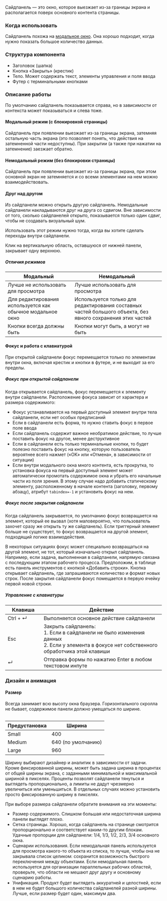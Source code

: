 Сайдпанель — это окно, которое выезжает из-за границы экрана и располагается поверх основного контента страницы.

### Когда использовать

Сайдпанель похожа на [модальное окно](/components/modal). Она хорошо подходит, когда нужно показать большое количество данных.

### Структура компонента

-   Заголовок (шапка)
-   Кнопка «Закрыть» (крестик)
-   Тело. Может содержать текст, элементы управления и поля ввода
-   Футер с терминальными кнопками

### Описание работы

<div class="kbq-alert kbq-alert_info" style="margin-top: 15px;">
    <i class="mc kbq-icon kbq-info-o_16 kbq-alert__icon"></i>
    <span>По умолчанию сайдпанель показывается справа, но в зависимости от контекста может показываться и слева тоже.</span> 
</div>

#### Модальный режим (с блокировкой страницы)

Сайдпанель при появлении выезжает из-за границы экрана, затемняя остальную часть экрана (это позволяет понять, что действия на затемненной части недоступны). При закрытии (а также при нажатии на затемнение) заезжает обратно.

<!-- example(sidepanel-modal-mode) -->

#### Немодальный режим (без блокировки страницы)

Сайдпанель при появлении выезжает из-за границы экрана, при этом основной экран не затемняется и со всеми элементами на нем можно взаимодействовать.

<!-- example(sidepanel-normal-mode) -->

#### Друг над другом

Из сайдпанели можно открыть другую сайдпанель. Немодальные сайдпанели накладываются друг на друга со сдвигом. Вне зависимости от того, сколько сайдпанелей открыто, показывается только один сдвиг, чтобы не создавать визуальный шум.

Использовать этот режим нужно тогда, когда вы хотите сделать переходы внутри сайдпанели.

Клик на вертикальную область, оставшуюся от нижней панели, закрывает одну верхнюю.

<!-- example(sidepanel-overlayed) -->

##### Отличия режимов

| Модальный                                                  | Немодальный                                                                                                 |
| ---------------------------------------------------------- | ----------------------------------------------------------------------------------------------------------- |
| Лучше не использовать для просмотра                        | Лучше использовать для просмотра                                                                            |
| Для редактирования используется как обычное модальное окно | Используется только для редактирования составных частей большого объекта, без явного сохранения этих частей |
| Кнопки всегда должны быть                                  | Кнопки могут быть, а могут не быть                                                                          |

#### Фокус и работа с клавиатурой

При открытой сайдпанели фокус перемещается только по элементам внутри окна, включая крестик и кнопки в футере, и не выходит за его пределы.

##### Фокус при открытой сайдпанели

Когда открывается сайдпанель, фокус перемещается к элементу внутри сайдпанели. Расположение фокуса зависит от характера и размера содержимого:

-   Фокус устанавливается на первый доступный элемент внутри тела сайдпанели, если нет особых предписаний
-   Если в сайдпанели есть форма, то нужно ставить фокус в первое поле ввода
-   Если сайдпанель содержит важное необратимое действие, то лучше поставить фокус на другое, менее деструктивное
-   Если в сайдпанели есть только терминальные кнопки, то будет полезно поставить фокус на кнопку, которую пользователь вероятнее всего нажмет («OK» или «Отмена», в зависимости от ситуации)
-   Если внутри модального окна много контента, есть прокрутка, то установка фокуса на первый доступный элемент может автоматически промотать содержимое окна и убрать его начальные части из поля зрения. В этому случае надо добавить статическому элементу, расположенному в начале контента (заголовку, первому абзацу), атрибут `tabindex=-1` и установить фокус на нем.

##### Фокус после закрытия сайдпанели

Когда сайдпанель закрывается, по умолчанию фокус возвращается на элемент, который ее вызвал (хотя маловероятно, что пользователь захочет сразу же открыть ту же сайдпанель). Если триггерный элемент больше не существует, то фокус возвращается на другой элемент, подходящий логике взаимодействия.

В некоторых ситуациях фокус может специально возвращаться на другой элемент, не тот, который изначально открыл сайдпанель. Например, если задача, выполненная в сайдпанели, напрямую связана с последующим этапом рабочего процесса. Предположим, в таблице есть панель инструментов с кнопкой «Добавить строки». Кнопка открывает сайдпанель, где запрашиваются количество и формат новых строк. После закрытия сайдпанели фокус помещается в первую ячейку первой новой строки.

##### Управление с клавиатуры

| <div style="min-width: 100px;">Клавиша</div>                                     | Действие                                                                                                                                      |
| -------------------------------------------------------------------------------- | --------------------------------------------------------------------------------------------------------------------------------------------- |
| <span class="hot-key-button">Ctrl</span> + <span class="hot-key-button">↵</span> | Выполняется основное действие сайдпанели                                                                                                      |
| <span class="hot-key-button">Esc</span>                                          | Закрыть сайдпанель:<br>1. Если в сайдпанели не было изменения данных<br>2. Если у элемента в фокусе нет собственного обработчика этой клавиши |
| <span class="hot-key-button">↵</span>                                            | Отправка формы по нажатию Enter в любом текстовом инпуте                                                                                      |

### Дизайн и анимация

#### Размер

<div class="kbq-alert kbq-alert_info" style="margin-top: 15px; margin-bottom: 30px">
    <i class="mc kbq-icon kbq-info-o_16 kbq-alert__icon"></i>
    <span>Всегда занимает всю высоту окна браузера. Горизонтального скролла не бывает, содержимое панели должно умещаться по ширине.</span> 
</div>

| Предустановка | Ширина             |
| ------------- | ------------------ |
| Small         | 400                |
| Medium        | 640 (по умолчанию) |
| Large         | 960                |

<!-- example(sidepanel-sizes) -->

Ширину выбирают дизайнер и аналитик в зависимости от задачи. Кроме фиксированной ширины, может быть задана ширина в процентах от общей ширины экрана, с заданными минимальной и максимальной шириной в пикселях. Проценты позволят сайдпанели тянуться и выглядеть пропорционально, а лимиты не дадут чрезмерно увеличиться или уменьшиться. В отдельных случаях можно установить просто фиксированную ширину в пикселях.

При выборе размера сайдпанели обратите внимания на эти моменты:

-   Размер содержимого. Слишком большая или недостаточная ширина панели выглядят плохо.
-   Сетка страницы. Хорошо, когда сайдпанель на странице смотрится пропорционально и соответствует каким-то другим блокам. Удачные пропорции для сайдпанели: 1/4, 1/3, 1/2, 2/3, 3/4 основного окна.
-   Сценарии использования. Если немодальная панель используется для просмотра какого-то объекта из списка, то лучше, чтобы она не закрывала список целиком: сохранится возможность быстрого переключения между объектами. Если немодальная панель используется для организации параллельных рабочих областей, проверьте, что области не мешают друг другу и основному сценарию работы.
-   Унификация. Продукт будет выглядеть аккуратней и целостней, если в нем не будет большого количества сайдпанелей разной ширины. Лучше, если размер будет один, максимум два.
